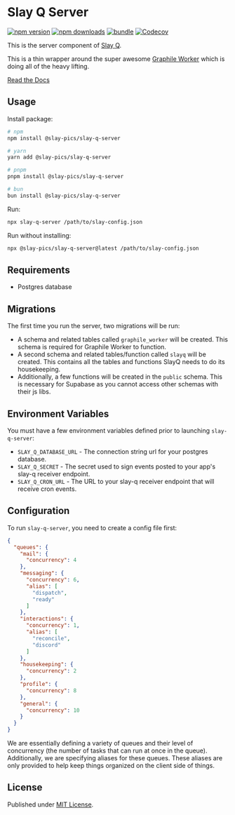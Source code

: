 # Slay Q Server

[![npm version][npm-version-src]][npm-version-href]
[![npm downloads][npm-downloads-src]][npm-downloads-href]
[![bundle][bundle-src]][bundle-href]
[![Codecov][codecov-src]][codecov-href]

This is the server component of [Slay Q](https://www.npmjs.com/package/@slay-pics/slay-q).

This is a thin wrapper around the super awesome [Graphile Worker](https://worker.graphile.org) which is doing all of the heavy lifting.

[Read the Docs](https://slayq-docs.vercel.app)

## Usage

Install package:

```sh
# npm
npm install @slay-pics/slay-q-server

# yarn
yarn add @slay-pics/slay-q-server

# pnpm
pnpm install @slay-pics/slay-q-server

# bun
bun install @slay-pics/slay-q-server
```

Run:

```bash
npx slay-q-server /path/to/slay-config.json
```

Run without installing:

```bash
npx @slay-pics/slay-q-server@latest /path/to/slay-config.json
```

## Requirements

* Postgres database

## Migrations
The first time you run the server, two migrations will be run:

* A schema and related tables called `graphile_worker` will be created.  This schema is required for Graphile Worker to function.
* A second schema and related tables/function called `slayq` will be created.  This contains all the tables and functions SlayQ
  needs to do its housekeeping.
* Additionally, a few functions will be created in the `public` schema.  This is necessary for Supabase as you cannot access other
  schemas with their js libs.

## Environment Variables
You must have a few environment variables defined prior to launching `slay-q-server`:

* `SLAY_Q_DATABASE_URL` - The connection string url for your postgres database.
* `SLAY_Q_SECRET` - The secret used to sign events posted to your app's slay-q receiver endpoint.
* `SLAY_Q_CRON_URL` - The URL to your slay-q receiver endpoint that will receive cron events.

## Configuration
To run `slay-q-server`, you need to create a config file first:

```json
{
  "queues": {
    "mail": {
      "concurrency": 4
    },
    "messaging": {
      "concurrency": 6,
      "alias": [
        "dispatch",
        "ready"
      ]
    },
    "interactions": {
      "concurrency": 1,
      "alias": [
        "reconcile",
        "discord"
      ]
    },
    "housekeeping": {
      "concurrency": 2
    },
    "profile": {
      "concurrency": 8
    },
    "general": {
      "concurrency": 10
    }
  }
}
```

We are essentially defining a variety of queues and their level of concurrency (the number of tasks that can run at once in the queue).
Additionally, we are specifying aliases for these queues.  These aliases are only provided to help keep things organized on the client
side of things.

## License

Published under [MIT License](./LICENSE).

<!-- Badges -->

[npm-version-src]: https://img.shields.io/npm/v/@slay-pics/slay-q-server?style=flat&colorA=18181B&colorB=F0DB4F
[npm-version-href]: https://npmjs.com/package/@slay-pics/slay-q-server
[npm-downloads-src]: https://img.shields.io/npm/dm/@slay-pics/slay-q-server?style=flat&colorA=18181B&colorB=F0DB4F
[npm-downloads-href]: https://npmjs.com/package/@slay-pics/slay-q-server
[codecov-src]: https://img.shields.io/codecov/c/gh/unjs/@slay-pics/slay-q-server/main?style=flat&colorA=18181B&colorB=F0DB4F
[codecov-href]: https://codecov.io/gh/unjs/@slay-pics/slay-q-server
[bundle-src]: https://img.shields.io/bundlephobia/minzip/@slay-pics/slay-q-server?style=flat&colorA=18181B&colorB=F0DB4F
[bundle-href]: https://bundlephobia.com/result?p=@slay-pics/slay-q-server
